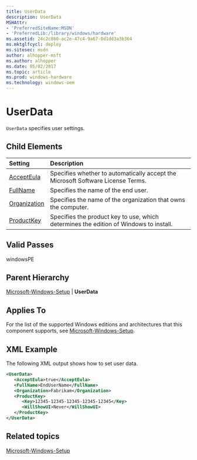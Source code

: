 ```yaml
---
title: UserData
description: UserData
MSHAttr:
- 'PreferredSiteName:MSDN'
- 'PreferredLib:/library/windows/hardware'
ms.assetid: 24c2c860-ac2e-47c4-9a67-0d1dd3a3b364
ms.mktglfcycl: deploy
ms.sitesec: msdn
author: alhopper-msft
ms.author: alhopper
ms.date: 05/02/2017
ms.topic: article
ms.prod: windows-hardware
ms.technology: windows-oem
---
```

# UserData

`UserData` specifies user settings.

## Child Elements

| Setting                 | Description                                                                           |
|:------------------------|:--------------------------------------------------------------------------------------|
| [AcceptEula](microsoft-windows-setup-userdata-accepteula.md) | Specifies whether to automatically accept the Microsoft Software License Terms. |
| [FullName](microsoft-windows-setup-userdata-fullname.md) | Specifies the name of the end user. |
| [Organization](microsoft-windows-setup-userdata-organization.md) | Specifies the name of the organization that owns the computer. |
| [ProductKey](microsoft-windows-setup-userdata-productkey.md) | Specifies the product key to use, which determines the edition of Windows to install. |

## Valid Passes

windowsPE

## Parent Hierarchy

[Microsoft-Windows-Setup](microsoft-windows-setup.md) | **UserData**

## Applies To

For the list of the supported Windows editions and architectures that this component supports, see [Microsoft-Windows-Setup](microsoft-windows-setup.md).

## XML Example

The following XML output shows how to set user data.

```XML
<UserData>
   <AcceptEula>true</AcceptEula>
   <FullName>EndUserName</FullName>
   <Organization>Fabrikam</Organization>
   <ProductKey>
      <Key>12345-12345-12345-12345-12345</Key>
      <WillShowUI>Never</WillShowUI>
   </ProductKey>
</UserData>
```

## Related topics

[Microsoft-Windows-Setup](microsoft-windows-setup.md)
